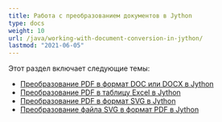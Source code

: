 ```yaml
---
title: Работа с преобразованием документов в Jython
type: docs
weight: 10
url: /java/working-with-document-conversion-in-jython/
lastmod: "2021-06-05"
---
```


Этот раздел включает следующие темы:

- [Преобразование PDF в формат DOC или DOCX в Jython](/pdf/java/convert-pdf-to-doc-or-docx-format-in-jython/)
- [Преобразование PDF в таблицу Excel в Jython](/pdf/java/convert-pdf-to-excel-workbook-in-jython)
- [Преобразование PDF в формат SVG в Jython](/pdf/java/convert-pdf-to-svg-format-in-jython/)
- [Преобразование файла SVG в формат PDF в Jython](/pdf/java/convert-svg-file-to-pdf-format-in-jython/)